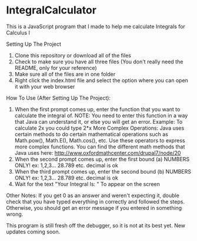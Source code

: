 # IntegralCalculator
This is a JavaScript program that I made to help me calculate Integrals for Calculus I

Setting Up The Project
1. Clone this repository or download all of the files
2. Check to make sure you have all three files (You don't really need the README, only for your reference)
3. Make sure all of the files are in one folder
4. Right click the index.html file and select the option where you can open it with your web browser

How To Use (After Setting Up The Project):
1. When the first prompt comes up, enter the function that you want to calculate the integral of. 
NOTE: You need to enter this function in a way that Java can understand it, or else you will get an error.
Example: To calculate 2x you could type 2*x
More Complex Operations: Java uses certain methods to do certain mathematical operations such as Math.pow(), Math.E(), Math.cos(), etc.
Use these operators to express more complex functions.
You can find the different math methods that Java uses here: http://www.oxfordmathcenter.com/drupal7/node/20
2. When the second prompt comes up, enter the first bound (a) NUMBERS ONLY! ex: 1,2,3... 28.789 etc. decimal is ok
3. When the third prompt comes up, enter the second bound (b) NUMBERS ONLY! ex: 1,2,3... 28.789 etc. decimal is ok
4. Wait for the text "Your Integral Is: " To appear on the screen

Other Notes:
If you get 0 as an answer and weren't expecting it, double check that you have typed everything in correctly and followed the steps.
Otherwise, you should get an error message if you entered in something wrong.

This program is still fresh off the debugger, so it is not at its best yet. New updates coming soon.
